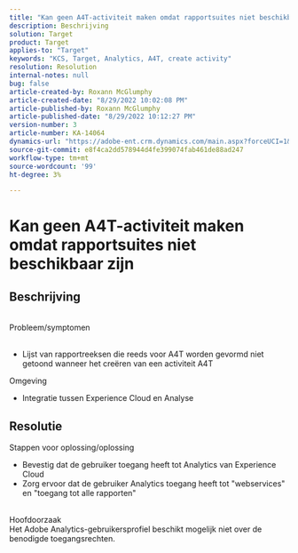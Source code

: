 ```yaml
---
title: "Kan geen A4T-activiteit maken omdat rapportsuites niet beschikbaar zijn."
description: Beschrijving
solution: Target
product: Target
applies-to: "Target"
keywords: "KCS, Target, Analytics, A4T, create activity"
resolution: Resolution
internal-notes: null
bug: false
article-created-by: Roxann McGlumphy
article-created-date: "8/29/2022 10:02:08 PM"
article-published-by: Roxann McGlumphy
article-published-date: "8/29/2022 10:12:27 PM"
version-number: 3
article-number: KA-14064
dynamics-url: "https://adobe-ent.crm.dynamics.com/main.aspx?forceUCI=1&pagetype=entityrecord&etn=knowledgearticle&id=fc0a3834-e627-ed11-9db1-002248086d3d"
source-git-commit: e8f4ca2dd578944d4fe399074fab461de88ad247
workflow-type: tm+mt
source-wordcount: '99'
ht-degree: 3%

---
```


# Kan geen A4T-activiteit maken omdat rapportsuites niet beschikbaar zijn

## Beschrijving

<br>Probleem/symptomen<br><br>
- Lijst van rapportreeksen die reeds voor A4T worden gevormd niet getoond wanneer het creëren van een activiteit A4T



Omgeving
- Integratie tussen Experience Cloud en Analyse



## Resolutie

Stappen voor oplossing/oplossing
- Bevestig dat de gebruiker toegang heeft tot Analytics van Experience Cloud
- Zorg ervoor dat de gebruiker Analytics toegang heeft tot &quot;webservices&quot; en &quot;toegang tot alle rapporten&quot;

<br>Hoofdoorzaak<br>
Het Adobe Analytics-gebruikersprofiel beschikt mogelijk niet over de benodigde toegangsrechten.






